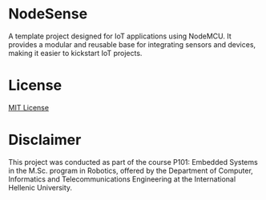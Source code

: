 # NodeSense

A template project designed for IoT applications using NodeMCU. It provides a modular and reusable base for integrating sensors and devices, making it easier to kickstart IoT projects.

# License

[MIT License](./LICENSE)

# Disclaimer

This project was conducted as part of the course Ρ101: Embedded Systems in the M.Sc. program in Robotics, offered by the
Department of Computer, Informatics and Telecommunications Engineering at the International Hellenic University.